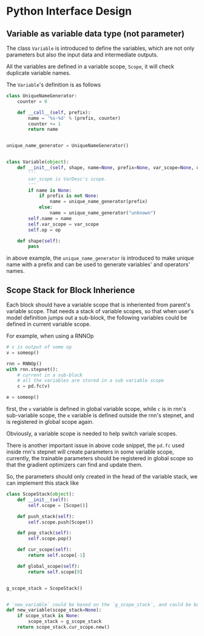 # Python Interface Design

## Variable as variable data type (not parameter)
The class `Variable` is introduced to define the variables, which are not only parameters but also the input data and intermediate outputs.

All the variables are defined in a variable scope, `Scope`, it will check duplicate variable names.

The `Variable`'s definition is as follows
```python
class UniqueNameGenerator:
    counter = 0

    def __call__(self, prefix):
        name = '%s-%d' % (prefix, counter)
        counter += 1
        return name


unique_name_generator = UniqueNameGenerator()


class Variable(object):
    def __init__(self, shape, name=None, prefix=None, var_scope=None, op=None):
        '''
        var_scope is VarDesc's scope.
        '''
        if name is None:
            if prefix is not None:
                name = unique_name_generator(prefix)
            else:
                name = unique_name_generator("unknown")
        self.name = name
        self.var_scope = var_scope
        self.op = op

    def shape(self):
        pass
```

in above example, the `unique_name_generator` is introduced to make unique name with a prefix and can be used to generate variables' and operators' names.

## Scope Stack for Block Inherience
Each block should have a variable scope that is inheriented from parent's variable scope.
That needs a stack of variable scopes, so that when user's model definition jumps out a sub-block, 
the following variables could be defined in current variable scope.

For example, when using a RNNOp

```python
# v is output of some op
v = someop()

rnn = RNNOp()
with rnn.stepnet():
    # current in a sub-block
    # all the variables are stored in a sub variable scope
    c = pd.fc(v)

e = someop()
```

first, the `v` variable is defined in global variable scope, 
while `c` is in rnn's sub-variable scope, 
the `e` variable is defined outside the rnn's stepnet, and is registered in global scope again.

Obviously, a variable scope is needed to help switch variale scopes.

There is another important issue in above code snippet, the `pd.fc` used inside rnn's stepnet will create parameters in some variable scope, 
currently, the trainable parameters should be registered in global scope so that the gradient optimizers can find and update them.

So, the parameters should only created in the head of the variable stack, we can implement this stack like

```python
class ScopeStack(object):
    def __init__(self):
        self.scope = [Scope()]

    def push_stack(self):
        self.scope.push(Scope())

    def pop_stack(self):
        self.scope.pop()

    def cur_scope(self):
        return self.scope[-1]

    def global_scope(self):
        return self.scope[0]


g_scope_stack = ScopeStack()


# `new_variable` could be based on the `g_scope_stack`, and could be based on a user-defined scope stack.
def new_variable(scope_stack=None):
    if scope_stack is None:
        scope_stack = g_scope_stack
    return scope_stack.cur_scope.new()
```
